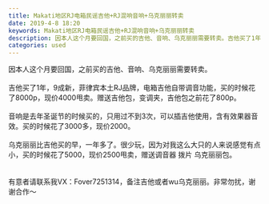 ```yaml
---
title: Makati地区RJ电箱民谣吉他+RJ混响音响+乌克丽丽转卖
date: 2019-4-8 18:20
keywords: Makati地区RJ电箱民谣吉他+RJ混响音响+乌克丽丽转卖
description: 因本人这个月要回国，之前买的吉他、音响、乌克丽丽需要转卖。吉他买了1年，9成新，菲律宾本土RJ品牌，电箱吉他自带调音功能，买的时候花了8000p，现价4000甩卖。赠送吉他包，变调夹，吉他包之前花了800p。音响是去年圣诞节的时候买的，只用
categories: used
---
```

<td class="t_f" id="postmessage_3431873">

因本人这个月要回国，之前买的吉他、音响、乌克丽丽需要转卖。<br/>
<br/>
吉他买了1年，9成新，菲律宾本土RJ品牌，电箱吉他自带调音功能，买的时候花了8000p，现价4000甩卖。赠送吉他包，变调夹，吉他包之前花了800p。<br/>
<br/>
音响是去年圣诞节的时候买的，只用过不到3次，可以插吉他使用，含有效果器音效。买的时候花了3000多，现价2000。<br/>
<br/>
乌克丽丽比吉他买的早，一年多了。很少玩，因为对我这么大只的人来说感觉有点小，买的时候花了5000，现价2500甩卖，赠送调音器 拨片 乌克丽丽包。<br/>
<br/>
<br/>
有意者请联系我VX：Fover7251314，备注吉他或者wu乌克丽丽。非常勿扰，谢谢合作～<br/>
<img alt="" border="0" class="zoom" data-cf-modified-50d06c41f2abd7e24bc915ba-="" file="http://www.flw.ph/data/appbyme/upload/image/201904/08/2JN4B0FwMnfM.jpg" id="aimg_uUZi1" lazyloadthumb="1" onclick="" onmouseover="" src="http://www.flw.ph/data/appbyme/upload/image/201904/08/2JN4B0FwMnfM.jpg"/><br/>
<br/>
<img alt="" border="0" class="zoom" data-cf-modified-50d06c41f2abd7e24bc915ba-="" file="http://www.flw.ph/data/appbyme/upload/image/201904/08/x5vURW6WH9Kj.jpg" id="aimg_Ivvrw" lazyloadthumb="1" onclick="" onmouseover="" src="http://www.flw.ph/data/appbyme/upload/image/201904/08/x5vURW6WH9Kj.jpg"/><br/>
<br/>
<img alt="" border="0" class="zoom" data-cf-modified-50d06c41f2abd7e24bc915ba-="" file="http://www.flw.ph/data/appbyme/upload/image/201904/08/se3nlAwJrDny.jpg" id="aimg_LjUl6" lazyloadthumb="1" onclick="" onmouseover="" src="http://www.flw.ph/data/appbyme/upload/image/201904/08/se3nlAwJrDny.jpg"/><br/>
<br/>
<img alt="" border="0" class="zoom" data-cf-modified-50d06c41f2abd7e24bc915ba-="" file="http://www.flw.ph/data/appbyme/upload/image/201904/08/BY8V7HBY2zPU.jpg" id="aimg_hFx0z" lazyloadthumb="1" onclick="" onmouseover="" src="http://www.flw.ph/data/appbyme/upload/image/201904/08/BY8V7HBY2zPU.jpg"/><br/>
<br/>
<img alt="" border="0" class="zoom" data-cf-modified-50d06c41f2abd7e24bc915ba-="" file="http://www.flw.ph/data/appbyme/upload/image/201904/08/uoUmQYWIBRDt.jpg" id="aimg_pmTrL" lazyloadthumb="1" onclick="" onmouseover="" src="http://www.flw.ph/data/appbyme/upload/image/201904/08/uoUmQYWIBRDt.jpg"/><br/>
<br/>
</td>
